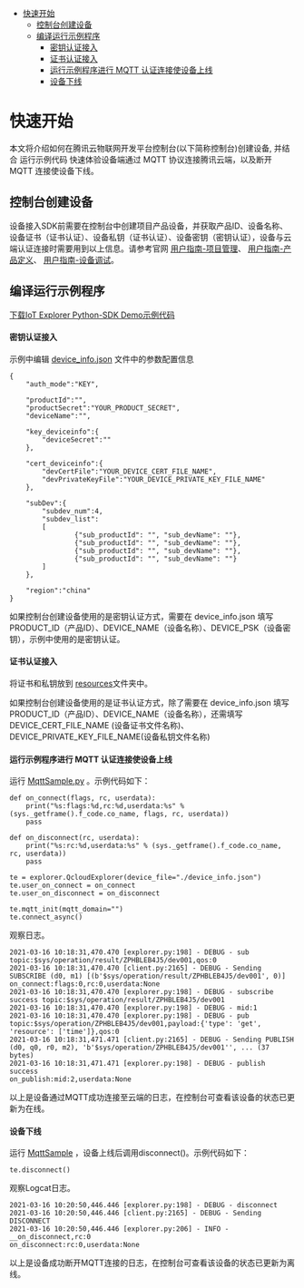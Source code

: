 * [快速开始](#快速开始)
  *  [控制台创建设备](#控制台创建设备)
  *  [编译运行示例程序](#编译运行示例程序)
     *  [密钥认证接入](#密钥认证接入)
     *  [证书认证接入](#证书认证接入)
     *  [运行示例程序进行 MQTT 认证连接使设备上线](#运行示例程序进行-MQTT-认证连接使设备上线)
     *  [设备下线](#设备下线)

# 快速开始
本文将介绍如何在腾讯云物联网开发平台控制台(以下简称控制台)创建设备, 并结合 运行示例代码 快速体验设备端通过 MQTT 协议连接腾讯云端，以及断开 MQTT 连接使设备下线。

## 控制台创建设备

设备接入SDK前需要在控制台中创建项目产品设备，并获取产品ID、设备名称、设备证书（证书认证）、设备私钥（证书认证）、设备密钥（密钥认证），设备与云端认证连接时需要用到以上信息。请参考官网 [用户指南-项目管理](https://cloud.tencent.com/document/product/1081/40290)、 [用户指南-产品定义](https://cloud.tencent.com/document/product/1081/34739)、 [用户指南-设备调试](https://cloud.tencent.com/document/product/1081/34741)。

## 编译运行示例程序

[下载IoT Explorer Python-SDK Demo示例代码](../README.md#下载IoT-Explorer-Python-SDK-Demo示例代码)

#### 密钥认证接入

示例中编辑 [device_info.json](../src/test/resources/device_info.json) 文件中的参数配置信息

```
{
    "auth_mode":"KEY",

    "productId":"",
    "productSecret":"YOUR_PRODUCT_SECRET",
    "deviceName":"",

    "key_deviceinfo":{    
        "deviceSecret":""
    },

    "cert_deviceinfo":{
        "devCertFile":"YOUR_DEVICE_CERT_FILE_NAME",
        "devPrivateKeyFile":"YOUR_DEVICE_PRIVATE_KEY_FILE_NAME"
    },

    "subDev":{
        "subdev_num":4,
        "subdev_list":
        [
                {"sub_productId": "", "sub_devName": ""},
                {"sub_productId": "", "sub_devName": ""},
                {"sub_productId": "", "sub_devName": ""},
                {"sub_productId": "", "sub_devName": ""}
        ]     
    },
	
    "region":"china"
}
```
如果控制台创建设备使用的是密钥认证方式，需要在 device_info.json 填写 PRODUCT_ID（产品ID）、DEVICE_NAME（设备名称）、DEVICE_PSK（设备密钥），示例中使用的是密钥认证。

#### 证书认证接入

将证书和私钥放到 [resources](../src/test/resources/)文件夹中。

如果控制台创建设备使用的是证书认证方式，除了需要在 device_info.json 填写 PRODUCT_ID（产品ID）、DEVICE_NAME（设备名称），还需填写 DEVICE_CERT_FILE_NAME (设备证书文件名称)、DEVICE_PRIVATE_KEY_FILE_NAME(设备私钥文件名称)

#### 运行示例程序进行 MQTT 认证连接使设备上线

运行 [MqttSample.py](../sample/MqttSample.py) 。示例代码如下：

```
def on_connect(flags, rc, userdata):
    print("%s:flags:%d,rc:%d,userdata:%s" % (sys._getframe().f_code.co_name, flags, rc, userdata))
    pass

def on_disconnect(rc, userdata):
    print("%s:rc:%d,userdata:%s" % (sys._getframe().f_code.co_name, rc, userdata))
    pass
    
te = explorer.QcloudExplorer(device_file="./device_info.json")
te.user_on_connect = on_connect
te.user_on_disconnect = on_disconnect

te.mqtt_init(mqtt_domain="")
te.connect_async()

```

观察日志。

```
2021-03-16 10:18:31,470.470 [explorer.py:198] - DEBUG - sub topic:$sys/operation/result/ZPHBLEB4J5/dev001,qos:0
2021-03-16 10:18:31,470.470 [client.py:2165] - DEBUG - Sending SUBSCRIBE (d0, m1) [(b'$sys/operation/result/ZPHBLEB4J5/dev001', 0)]
on_connect:flags:0,rc:0,userdata:None
2021-03-16 10:18:31,470.470 [explorer.py:198] - DEBUG - subscribe success topic:$sys/operation/result/ZPHBLEB4J5/dev001
2021-03-16 10:18:31,470.470 [explorer.py:198] - DEBUG - mid:1
2021-03-16 10:18:31,470.470 [explorer.py:198] - DEBUG - pub topic:$sys/operation/ZPHBLEB4J5/dev001,payload:{'type': 'get', 'resource': ['time']},qos:0
2021-03-16 10:18:31,471.471 [client.py:2165] - DEBUG - Sending PUBLISH (d0, q0, r0, m2), 'b'$sys/operation/ZPHBLEB4J5/dev001'', ... (37 bytes)
2021-03-16 10:18:31,471.471 [explorer.py:198] - DEBUG - publish success
on_publish:mid:2,userdata:None
```

以上是设备通过MQTT成功连接至云端的日志，在控制台可查看该设备的状态已更新为在线。

#### 设备下线

运行 [MqttSample](../src) ，设备上线后调用disconnect()。示例代码如下：

```
te.disconnect()
```

观察Logcat日志。

```
2021-03-16 10:20:50,446.446 [explorer.py:198] - DEBUG - disconnect
2021-03-16 10:20:50,446.446 [client.py:2165] - DEBUG - Sending DISCONNECT
2021-03-16 10:20:50,446.446 [explorer.py:206] - INFO - __on_disconnect,rc:0
on_disconnect:rc:0,userdata:None
```
以上是设备成功断开MQTT连接的日志，在控制台可查看该设备的状态已更新为离线。
